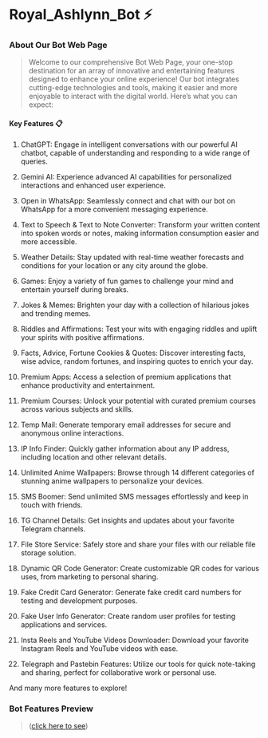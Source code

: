 # Royal_Ashlynn_Bot ⚡️ 

### About Our Bot Web Page
> Welcome to our comprehensive Bot Web Page, your one-stop destination for an array of innovative and entertaining features designed to enhance your online experience! Our bot integrates cutting-edge technologies and tools, making it easier and more enjoyable to interact with the digital world. Here’s what you can expect:

#### Key Features 📋

1. ChatGPT: Engage in intelligent conversations with our powerful AI chatbot, capable of understanding and responding to a wide range of queries.

2. Gemini AI: Experience advanced AI capabilities for personalized interactions and enhanced user experience.

3. Open in WhatsApp: Seamlessly connect and chat with our bot on WhatsApp for a more convenient messaging experience.

4. Text to Speech & Text to Note Converter: Transform your written content into spoken words or notes, making information consumption easier and more accessible.

5. Weather Details: Stay updated with real-time weather forecasts and conditions for your location or any city around the globe.

6. Games: Enjoy a variety of fun games to challenge your mind and entertain yourself during breaks.

7. Jokes & Memes: Brighten your day with a collection of hilarious jokes and trending memes.

8. Riddles and Affirmations: Test your wits with engaging riddles and uplift your spirits with positive affirmations.

9. Facts, Advice, Fortune Cookies & Quotes: Discover interesting facts, wise advice, random fortunes, and inspiring quotes to enrich your day.

10. Premium Apps: Access a selection of premium applications that enhance productivity and entertainment.

11. Premium Courses: Unlock your potential with curated premium courses across various subjects and skills.

12. Temp Mail: Generate temporary email addresses for secure and anonymous online interactions.

13. IP Info Finder: Quickly gather information about any IP address, including location and other relevant details.

14. Unlimited Anime Wallpapers: Browse through 14 different categories of stunning anime wallpapers to personalize your devices.

15. SMS Boomer: Send unlimited SMS messages effortlessly and keep in touch with friends.

16. TG Channel Details: Get insights and updates about your favorite Telegram channels.

17. File Store Service: Safely store and share your files with our reliable file storage solution.

18. Dynamic QR Code Generator: Create customizable QR codes for various uses, from marketing to personal sharing.

19. Fake Credit Card Generator: Generate fake credit card numbers for testing and development purposes.

20. Fake User Info Generator: Create random user profiles for testing applications and services.

21. Insta Reels and YouTube Videos Downloader: Download your favorite Instagram Reels and YouTube videos with ease.

22. Telegraph and Pastebin Features: Utilize our tools for quick note-taking and sharing, perfect for collaborative work or personal use.

And many more features to explore!

### Bot Features Preview

>([click here to see](https://telegra.ph/Screenshot-of-Bot-Features-07-24))



